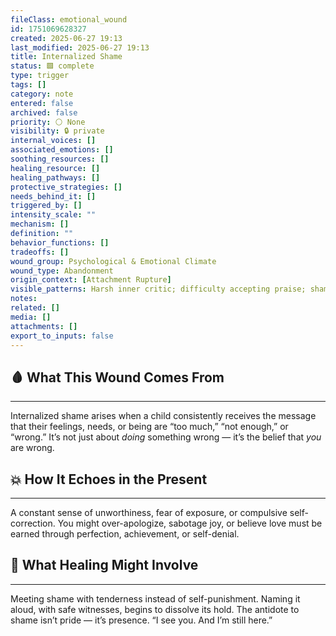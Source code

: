 ```yaml
---
fileClass: emotional_wound
id: 1751069628327
created: 2025-06-27 19:13
last_modified: 2025-06-27 19:13
title: Internalized Shame
status: 🟩 complete
type: trigger
tags: []
category: note
entered: false
archived: false
priority: ⚪ None
visibility: 🔒 private
internal_voices: []
associated_emotions: []
soothing_resources: []
healing_resource: []
healing_pathways: []
protective_strategies: []
needs_behind_it: []
triggered_by: []
intensity_scale: ""
mechanism: []
definition: ""
behavior_functions: []
tradeoffs: []
wound_group: Psychological & Emotional Climate
wound_type: Abandonment
origin_context: [Attachment Rupture]
visible_patterns: Harsh inner critic; difficulty accepting praise; shame drives overperformance
notes: 
related: []
media: []
attachments: []
export_to_inputs: false
---
```


## 🩸 What This Wound Comes From
---
Internalized shame arises when a child consistently receives the message that their feelings, needs, or being are “too much,” “not enough,” or “wrong.” It’s not just about *doing* something wrong — it’s the belief that *you* are wrong.

## 💥 How It Echoes in the Present
---
A constant sense of unworthiness, fear of exposure, or compulsive self-correction. You might over-apologize, sabotage joy, or believe love must be earned through perfection, achievement, or self-denial.

## 🧪 What Healing Might Involve
---
Meeting shame with tenderness instead of self-punishment. Naming it aloud, with safe witnesses, begins to dissolve its hold. The antidote to shame isn’t pride — it’s presence. “I see you. And I’m still here.”
